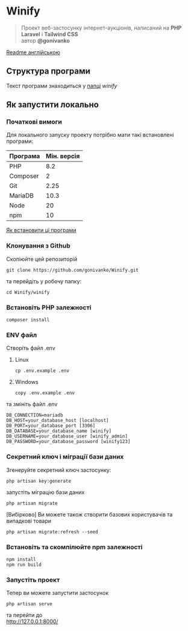 # Winify
> Проект веб-застосунку інтернет-аукціонів, написаний на **PHP Laravel** і **Tailwind CSS**  
автор **@gonivanko**

[Readme англійською](README.md)

## Структура програми
Текст програми знаходиться у [папці](/winify) *winify* 

## Як запустити локально

### Початкові вимоги
Для локального запуску проекту потрібно мати такі встановлені програми: 

| Програма      | Мін. версія |
| ---           | ---         |
| PHP           | 8.2         |
| Composer      | 2           |
| Git           | 2.25        |
| MariaDB       | 10.3        |
| Node          | 20          |
| npm           | 10          |

[Як встановити ці програми](requirements_installation_ukr.md)

### Клонування з Github

Скопіюйте цей репозиторій

```
git clone https://github.com/gonivanko/Winify.git
```

та перейдіть у робочу папку:

```
cd Winify/winify
```

### Встановіть PHP залежності

```
composer install
```

### ENV файл

Створіть файл .env
1. Linux
    ```
    cp .env.example .env
    ```
2. Windows
    ```
    copy .env.example .env
    ```

та змініть файл .env
```
DB_CONNECTION=mariadb
DB_HOST=your_database_host [localhost]
DB_PORT=your_database_port [3306]
DB_DATABASE=your_database_name [winify]
DB_USERNAME=your_database_user [winify_admin]
DB_PASSWORD=your_database_password [winify123]
```

### Секретний ключ і міграції бази даних

Згенеруйте секретний ключ застосунку:
```
php artisan key:generate
```

запустіть міграцію бази даних
```
php artisan migrate
```

[Вибірково] Ви можете також створити базових користувачів та випадкові товари

```
php artisan migrate:refresh --seed
```

### Встановіть та скомпілюйте npm залежності
```
npm install 
npm run build
```

### Запустіть проект

Тепер ви можете запустити застосунок

```
php artisan serve
```

та перейти до   
http://127.0.0.1:8000/